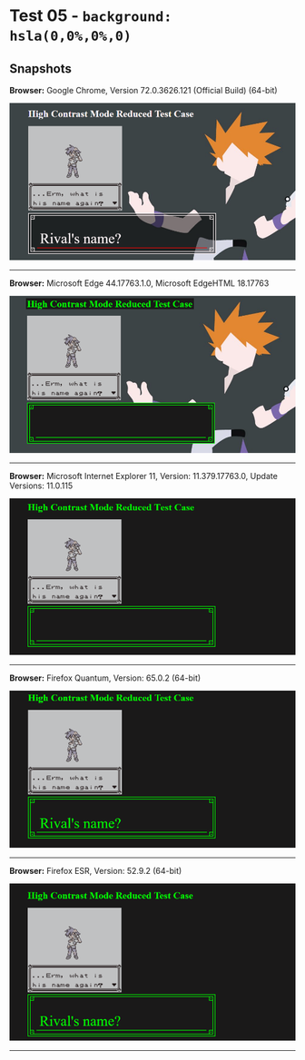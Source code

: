 # Test 05 - `background: hsla(0,0%,0%,0)`

## Snapshots
**Browser:** Google Chrome, Version 72.0.3626.121 (Official Build) (64-bit)

![Chrome Snapshot](/05-hsla(0%2C0%25%2C0%25%2C0)/snapshots/GoogleChrome.png)
___

**Browser:** Microsoft Edge 44.17763.1.0, Microsoft EdgeHTML 18.17763

![Edge Snapshot](/05-hsla(0%2C0%25%2C0%25%2C0)/snapshots/MicrosoftEdge_HCM.png)
___
**Browser:** Microsoft Internet Explorer 11, Version: 11.379.17763.0, Update Versions: 11.0.115

![Internet Explorer Snapshot](/05-hsla(0%2C0%25%2C0%25%2C0)/snapshots/InternetExplorer_HCM.png)
___
**Browser:** Firefox Quantum, Version: 65.0.2 (64-bit)

![Firefox Quantum Snapshot](/05-hsla(0%2C0%25%2C0%25%2C0)/snapshots/FirefoxQuantum_HCM.png)
___
**Browser:** Firefox ESR, Version: 52.9.2 (64-bit)

![Firefox ESR Snapshot](/05-hsla(0%2C0%25%2C0%25%2C0)/snapshots/FirefoxESR_HCM.png)
___
